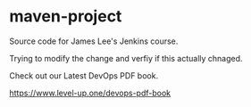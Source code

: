 # maven-project
Source code for James Lee's Jenkins course.

Trying to modify the change and verfiy if this actually chnaged.

Check out our Latest DevOps PDF book.

https://www.level-up.one/devops-pdf-book

